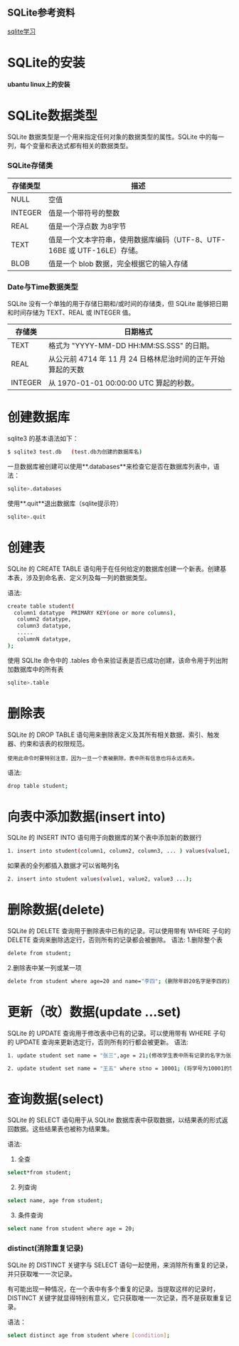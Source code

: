 ## SQLite参考资料
[sqlite学习](http://www.runoob.com/sqlite/sqlite-installation.html)





# SQLite的安装
#### ubantu linux上的安装



# SQLite数据类型
SQLite 数据类型是一个用来指定任何对象的数据类型的属性。SQLite 中的每一列，每个变量和表达式都有相关的数据类型。
### SQLite存储类
存储类型 |  描述
--------|----------|
NULL    | 空值
INTEGER | 值是一个带符号的整数
REAL    | 值是一个浮点数   为8字节
TEXT    | 值是一个文本字符串，使用数据库编码（UTF-8、UTF-16BE 或 UTF-16LE）存储。
BLOB    |  	值是一个 blob 数据，完全根据它的输入存储



### Date与Time数据类型
SQLite 没有一个单独的用于存储日期和/或时间的存储类，但 SQLite 能够把日期和时间存储为 TEXT、REAL 或 INTEGER 值。

存储类  |  日期格式
-------|---------|
TEXT   | 格式为 "YYYY-MM-DD HH:MM:SS.SSS" 的日期。
REAL   | 从公元前 4714 年 11 月 24 日格林尼治时间的正午开始算起的天数
INTEGER | 从 1970-01-01 00:00:00 UTC 算起的秒数。





# 创建数据库
sqlite3 的基本语法如下：
```sh
$ sqlite3 test.db   (test.db为创建的数据库名)
```
一旦数据库被创建可以使用**.databases**来检查它是否在数据库列表中，语法：
```sh
sqlite>.databases
```
使用**.quit**退出数据库（sqlite提示符）

```sh
sqlite>.quit
```


# 创建表
SQLite 的 CREATE TABLE 语句用于在任何给定的数据库创建一个新表。创建基本表，涉及到命名表、定义列及每一列的数据类型。

语法:
```sh
create table student(
  column1 datatype  PRIMARY KEY(one or more columns),
   column2 datatype,
   column3 datatype,
   .....
   columnN datatype,
);
```


使用 SQLIte 命令中的 .tables 命令来验证表是否已成功创建，该命令用于列出附加数据库中的所有表
```sh
sqlite>.table
```
# 删除表



SQLite 的 DROP TABLE 语句用来删除表定义及其所有相关数据、索引、触发器、约束和该表的权限规范。

    使用此命令时要特别注意，因为一旦一个表被删除，表中所有信息也将永远丢失。
    
语法:
```sh
drop table student;
```

# 向表中添加数据(insert into)

SQLite 的 INSERT INTO 语句用于向数据库的某个表中添加新的数据行

```sh
1. insert into student(column1, column2, column3, ... ) values(value1, value2, value3, ...);
```
如果表的全列都插入数据才可以省略列名
```sh
2. insert into student values(value1, value2, value3 ...);
```




# 删除数据(delete)
SQLite 的 DELETE 查询用于删除表中已有的记录。可以使用带有 WHERE 子句的 DELETE 查询来删除选定行，否则所有的记录都会被删除。
语法:
1.删除整个表
```sh
delete from student;
```
2.删除表中某一列或某一项
```sh
delete from student where age=20 and name="李四"; (删除年龄20名字是李四的)
```


# 更新（改）数据(update ...set)
 
SQLite 的 UPDATE 查询用于修改表中已有的记录。可以使用带有 WHERE 子句的 UPDATE 查询来更新选定行，否则所有的行都会被更新。
语法:

```sh
1. update student set name = "张三",age = 21;(修改学生表中所有记录的名字为张三，年龄为21)
```
```sh
2. update student set name = "王五" where stno = 10001; (将学号为10001的学生的名字改为王五)
```


# 查询数据(select)


SQLite 的 SELECT 语句用于从 SQLite 数据库表中获取数据，以结果表的形式返回数据。这些结果表也被称为结果集。

语法:
1. 全查
```sh
select*from student;
```
2. 列查询
```sh
select name, age from student;
```
3. 条件查询
```sh
select name from student where age = 20;
```
### distinct(消除重复记录)
SQLite 的 DISTINCT 关键字与 SELECT 语句一起使用，来消除所有重复的记录，并只获取唯一一次记录。

有可能出现一种情况，在一个表中有多个重复的记录。当提取这样的记录时，DISTINCT 关键字就显得特别有意义，它只获取唯一一次记录，而不是获取重复记录。

语法：
```sh
select distinct age from student where [condition];
```


# 
